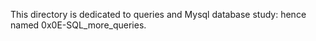This directory is dedicated to queries and Mysql database study: hence named 0x0E-SQL_more_queries.
